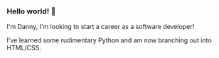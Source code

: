 ### Hello world! 👋

I'm Danny, I'm looking to start a career as a software developer!

I've learned some rudimentary Python and am now branching out into HTML/CSS.
